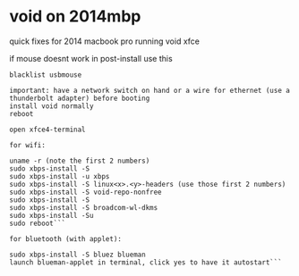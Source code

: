 # void on 2014mbp
 quick fixes for 2014 macbook pro running void xfce

if mouse doesnt work in post-install use this

```sudo vi /etc/modprobe.d/usbmouse.conf
blacklist usbmouse

important: have a network switch on hand or a wire for ethernet (use a thunderbolt adapter) before booting
install void normally
reboot

open xfce4-terminal

for wifi:

uname -r (note the first 2 numbers)
sudo xbps-install -S
sudo xbps-install -u xbps
sudo xbps-install -S linux<x>.<y>-headers (use those first 2 numbers)
sudo xbps-install -S void-repo-nonfree
sudo xbps-install -S
sudo xbps-install -S broadcom-wl-dkms
sudo xbps-install -Su
sudo reboot```

for bluetooth (with applet):

sudo xbps-install -S bluez blueman
launch blueman-applet in terminal, click yes to have it autostart```
